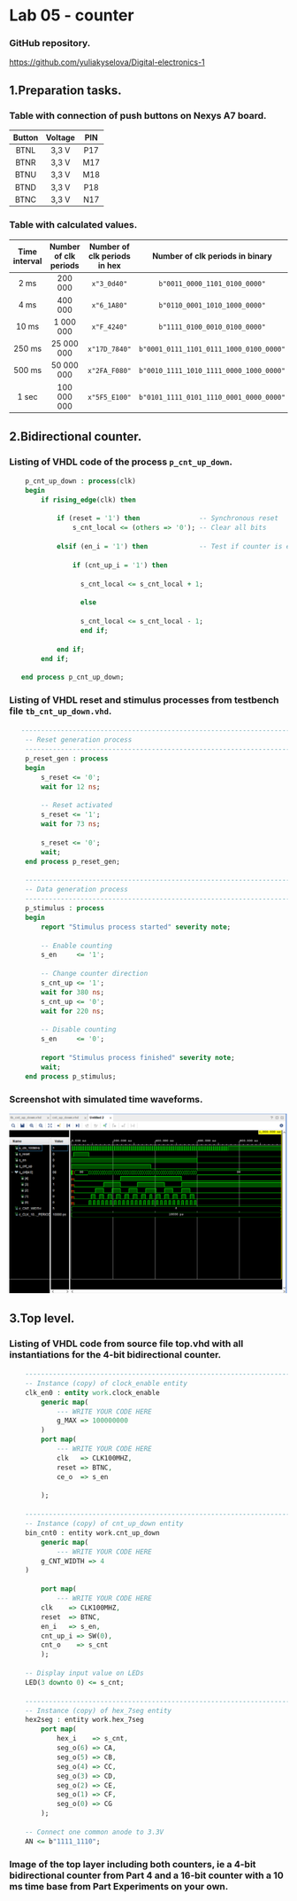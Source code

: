# Lab 05 - counter

### GitHub repository.
https://github.com/yuliakyselova/Digital-electronics-1

## 1.Preparation tasks.

### Table with connection of push buttons on Nexys A7 board.

   | **Button** | **Voltage** | **PIN** |
   | :-: | :-: | :-: |
   | BTNL | 3,3 V | P17 |
   | BTNR | 3,3 V | M17 |
   | BTNU | 3,3 V | M18 |
   | BTND | 3,3 V | P18 |
   | BTNC | 3,3 V | N17 |
   
### Table with calculated values.
   
   | **Time interval** | **Number of clk periods** | **Number of clk periods in hex** | **Number of clk periods in binary** |
   | :-: | :-: | :-: | :-: |
   | 2&nbsp;ms | 200 000 | `x"3_0d40"` | `b"0011_0000_1101_0100_0000"` |
   | 4&nbsp;ms | 400 000 | `x"6_1A80"` | `b"0110_0001_1010_1000_0000"` |
   | 10&nbsp;ms|1 000 000| `x"F_4240"` | `b"1111_0100_0010_0100_0000"` |
   |250&nbsp;ms|25 000 000|`x"17D_7840"`| `b"0001_0111_1101_0111_1000_0100_0000"`|
   | 500&nbsp;ms |50 000 000|`x"2FA_F080"`|`b"0010_1111_1010_1111_0000_1000_0000"`| 
   | 1&nbsp;sec | 100 000 000 | `x"5F5_E100"` | `b"0101_1111_0101_1110_0001_0000_0000"` |

## 2.Bidirectional counter.

### Listing of VHDL code of the process `p_cnt_up_down`.
```vhdl
    p_cnt_up_down : process(clk)
    begin
        if rising_edge(clk) then
        
            if (reset = '1') then               -- Synchronous reset
                s_cnt_local <= (others => '0'); -- Clear all bits

            elsif (en_i = '1') then             -- Test if counter is enabled
          
                if (cnt_up_i = '1') then
                
                  s_cnt_local <= s_cnt_local + 1;
                  
                  else
                  
                  s_cnt_local <= s_cnt_local - 1;
                  end if;
              
            end if;
        end if;
        
   end process p_cnt_up_down;

```

### Listing of VHDL reset and stimulus processes from testbench file `tb_cnt_up_down.vhd`.
```vhdl
   --------------------------------------------------------------------
    -- Reset generation process
    --------------------------------------------------------------------
    p_reset_gen : process
    begin
        s_reset <= '0';
        wait for 12 ns;
        
        -- Reset activated
        s_reset <= '1';
        wait for 73 ns;

        s_reset <= '0';
        wait;
    end process p_reset_gen;

    --------------------------------------------------------------------
    -- Data generation process
    --------------------------------------------------------------------
    p_stimulus : process
    begin
        report "Stimulus process started" severity note;

        -- Enable counting
        s_en     <= '1';
        
        -- Change counter direction
        s_cnt_up <= '1';
        wait for 380 ns;
        s_cnt_up <= '0';
        wait for 220 ns;

        -- Disable counting
        s_en     <= '0';

        report "Stimulus process finished" severity note;
        wait;
    end process p_stimulus;
```

### Screenshot with simulated time waveforms.


![05-counter](https://github.com/yuliakyselova/Digital-electronics-1/blob/main/Labs/05-counter/Images/Screenshot1.png)

## 3.Top level.

### Listing of VHDL code from source file top.vhd with all instantiations for the 4-bit bidirectional counter.
```vhdl
    --------------------------------------------------------------------
    -- Instance (copy) of clock_enable entity
    clk_en0 : entity work.clock_enable
        generic map(
            --- WRITE YOUR CODE HERE
            g_MAX => 100000000
        )
        port map(
            --- WRITE YOUR CODE HERE
            clk   => CLK100MHZ,
            reset => BTNC,
            ce_o  => s_en
            
        );

    --------------------------------------------------------------------
    -- Instance (copy) of cnt_up_down entity
    bin_cnt0 : entity work.cnt_up_down
        generic map(
            --- WRITE YOUR CODE HERE
        g_CNT_WIDTH => 4
    )
        
        port map(
            --- WRITE YOUR CODE HERE
        clk    => CLK100MHZ,
        reset  => BTNC,
        en_i   => s_en, 
        cnt_up_i => SW(0),
        cnt_o    => s_cnt
        );

    -- Display input value on LEDs
    LED(3 downto 0) <= s_cnt;

    --------------------------------------------------------------------
    -- Instance (copy) of hex_7seg entity
    hex2seg : entity work.hex_7seg
        port map(
            hex_i    => s_cnt,
            seg_o(6) => CA,
            seg_o(5) => CB,
            seg_o(4) => CC,
            seg_o(3) => CD,
            seg_o(2) => CE,
            seg_o(1) => CF,
            seg_o(0) => CG
        );

    -- Connect one common anode to 3.3V
    AN <= b"1111_1110";
```

### Image of the top layer including both counters, ie a 4-bit bidirectional counter from Part 4 and a 16-bit counter with a 10 ms time base from Part Experiments on your own.




